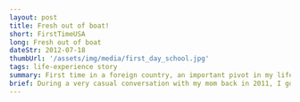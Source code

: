```yaml
---
layout: post
title: Fresh out of boat!
short: FirstTimeUSA
long: Fresh out of boat
dateStr: 2012-07-18
thumbUrl: '/assets/img/media/first_day_school.jpg'
tags: life-experience story
summary: First time in a foreign country, an important pivot in my life that impacted my future indefinitely.
brief: During a very casual conversation with my mom back in 2011, I got a question like, "do you want to consider moving into the United States?" I was considering that as a joke until several months later, my parents decided to go to Guangzhou to get an immigration visa. It felt like a mind-blowing change of my life. But as of today, I want to sincerely thank this great change that shaped who I am today.
---
```

